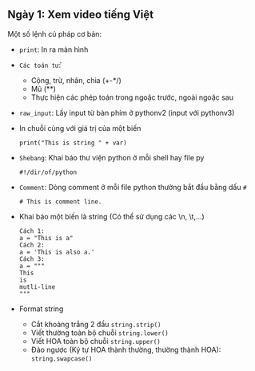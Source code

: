 ## Ngày 1: Xem video tiếng Việt

Một số lệnh cú pháp cơ bản:

- `print`: In ra màn hình
- `Các toán tử`: 
    - Cộng, trừ, nhân, chia (+-*/)
    - Mũ (**)
    - Thực hiện các phép toán trong ngoặc trước, ngoài ngoặc sau
- `raw_input`: Lấy input từ bàn phím ở pythonv2 (input với pythonv3)
- In chuỗi cùng với giá trị của một biến
    
    ```
    print("This is string " + var)   
    ```
- `Shebang`: Khai báo thư viện python ở mỗi shell hay file py
    
    ```
    #!/dir/of/python
    ```
- `Comment`: Dòng comment ở mỗi file python thường bắt đầu bằng dấu `#`

    ```
    # This is comment line.
    ```
- Khai báo một biến là string (Có thể sử dụng các \n, \t,...)

    ```
    Cách 1:
    a = "This is a"
    Cách 2:
    a = 'This is also a.'
    Cách 3:
    a = """
    This
    is 
    mutli-line
    """
    ```
- Format string
    - Cắt khoảng trắng 2 đầu `string.strip()`
    - Viết thường toàn bộ chuỗi `string.lower()`
    - Viết HOA toàn bộ chuỗi `string.upper()`
    - Đảo ngược (Ký tự HOA thành thường, thường thành HOA): `string.swapcase()`